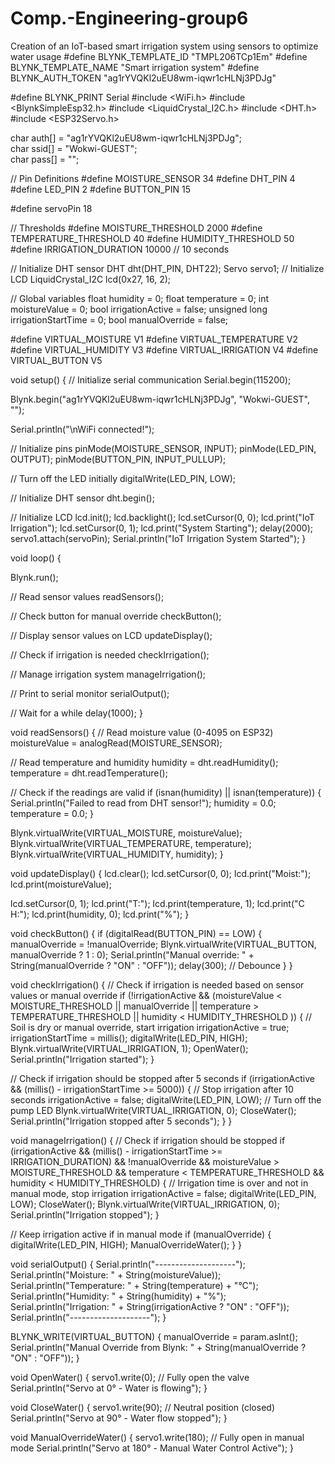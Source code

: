 # Comp.-Engineering-group6
Creation of an IoT-based smart irrigation system using sensors to optimize water usage
#define BLYNK_TEMPLATE_ID "TMPL206TCp1Em"
#define BLYNK_TEMPLATE_NAME "Smart irrigation system"
#define BLYNK_AUTH_TOKEN "ag1rYVQKl2uEU8wm-iqwr1cHLNj3PDJg"

#define BLYNK_PRINT Serial
#include <WiFi.h>
#include <BlynkSimpleEsp32.h>
#include <LiquidCrystal_I2C.h>
#include <DHT.h>
#include <ESP32Servo.h>



char auth[] = "ag1rYVQKl2uEU8wm-iqwr1cHLNj3PDJg";  
char ssid[] = "Wokwi-GUEST";         
char pass[] = "";     


// Pin Definitions
#define MOISTURE_SENSOR 34
#define DHT_PIN 4
#define LED_PIN 2
#define BUTTON_PIN 15


#define servoPin 18

// Thresholds
#define MOISTURE_THRESHOLD 2000
#define TEMPERATURE_THRESHOLD 40
#define HUMIDITY_THRESHOLD 50
#define IRRIGATION_DURATION 10000 // 10 seconds

// Initialize DHT sensor
DHT dht(DHT_PIN, DHT22);
Servo servo1;
// Initialize LCD
LiquidCrystal_I2C lcd(0x27, 16, 2);

// Global variables
float humidity = 0;
float temperature = 0;
int moistureValue = 0;
bool irrigationActive = false;
unsigned long irrigationStartTime = 0;
bool manualOverride = false;

#define VIRTUAL_MOISTURE V1
#define VIRTUAL_TEMPERATURE V2
#define VIRTUAL_HUMIDITY V3
#define VIRTUAL_IRRIGATION V4
#define VIRTUAL_BUTTON V5

void setup() {
  // Initialize serial communication
  Serial.begin(115200);

  Blynk.begin("ag1rYVQKl2uEU8wm-iqwr1cHLNj3PDJg", "Wokwi-GUEST", "");

  
  Serial.println("\nWiFi connected!");
 

  // Initialize pins
  pinMode(MOISTURE_SENSOR, INPUT);
  pinMode(LED_PIN, OUTPUT);
  pinMode(BUTTON_PIN, INPUT_PULLUP);

  // Turn off the LED initially
  digitalWrite(LED_PIN, LOW);

  // Initialize DHT sensor
  dht.begin();

  // Initialize LCD
  lcd.init();
  lcd.backlight();
  lcd.setCursor(0, 0);
  lcd.print("IoT Irrigation");
  lcd.setCursor(0, 1);
  lcd.print("System Starting");
  delay(2000);
  servo1.attach(servoPin);
  Serial.println("IoT Irrigation System Started");
}

void loop() {

  Blynk.run();
  
  // Read sensor values
  readSensors();

  // Check button for manual override
  checkButton();

  // Display sensor values on LCD
  updateDisplay();

  // Check if irrigation is needed
  checkIrrigation();

  // Manage irrigation system
  manageIrrigation();

  // Print to serial monitor
  serialOutput();

  // Wait for a while
  delay(1000);
}

void readSensors() {
  // Read moisture value (0-4095 on ESP32)
  moistureValue = analogRead(MOISTURE_SENSOR);

  // Read temperature and humidity
  humidity = dht.readHumidity();
  temperature = dht.readTemperature();

  // Check if the readings are valid
  if (isnan(humidity) || isnan(temperature)) {
    Serial.println("Failed to read from DHT sensor!");
    humidity = 0.0;
    temperature = 0.0;
  }

  Blynk.virtualWrite(VIRTUAL_MOISTURE, moistureValue);
  Blynk.virtualWrite(VIRTUAL_TEMPERATURE, temperature);
  Blynk.virtualWrite(VIRTUAL_HUMIDITY, humidity);
}

void updateDisplay() {
  lcd.clear();
  lcd.setCursor(0, 0);
  lcd.print("Moist:");
  lcd.print(moistureValue);

  lcd.setCursor(0, 1);
  lcd.print("T:");
  lcd.print(temperature, 1);
  lcd.print("C H:");
  lcd.print(humidity, 0);
  lcd.print("%");
}

void checkButton() {
  if (digitalRead(BUTTON_PIN) == LOW) {
    manualOverride = !manualOverride;
    Blynk.virtualWrite(VIRTUAL_BUTTON, manualOverride ? 1 : 0);
    Serial.println("Manual override: " + String(manualOverride ? "ON" : "OFF"));
    delay(300); // Debounce
  }
}

void checkIrrigation() {
  // Check if irrigation is needed based on sensor values or manual override
  if (!irrigationActive && (moistureValue < MOISTURE_THRESHOLD || manualOverride || temperature > TEMPERATURE_THRESHOLD || humidity < HUMIDITY_THRESHOLD )) {
    // Soil is dry or manual override, start irrigation
    irrigationActive = true;
    irrigationStartTime = millis();
    digitalWrite(LED_PIN, HIGH);
    Blynk.virtualWrite(VIRTUAL_IRRIGATION, 1);
    OpenWater();
    Serial.println("Irrigation started");
  }

  // Check if irrigation should be stopped after 5 seconds
  if (irrigationActive && (millis() - irrigationStartTime >= 5000)) {
    // Stop irrigation after 10 seconds
    irrigationActive = false;
    digitalWrite(LED_PIN, LOW); // Turn off the pump LED
    Blynk.virtualWrite(VIRTUAL_IRRIGATION, 0);
    CloseWater();
    Serial.println("Irrigation stopped after 5 seconds");
  }
}

void manageIrrigation() {
  // Check if irrigation should be stopped
  if (irrigationActive && (millis() - irrigationStartTime >= IRRIGATION_DURATION) && !manualOverride && moistureValue > MOISTURE_THRESHOLD && temperature < TEMPERATURE_THRESHOLD && humidity < HUMIDITY_THRESHOLD) {
    // Irrigation time is over and not in manual mode, stop irrigation
    irrigationActive = false;
    digitalWrite(LED_PIN, LOW);
    CloseWater();
    Blynk.virtualWrite(VIRTUAL_IRRIGATION, 0);
    Serial.println("Irrigation stopped");
  }

  // Keep irrigation active if in manual mode
  if (manualOverride) {
    digitalWrite(LED_PIN, HIGH);
    ManualOverrideWater();
  }
}

void serialOutput() {
  Serial.println("--------------------");
  Serial.println("Moisture: " + String(moistureValue));
  Serial.println("Temperature: " + String(temperature) + "°C");
  Serial.println("Humidity: " + String(humidity) + "%");
  Serial.println("Irrigation: " + String(irrigationActive ? "ON" : "OFF"));
  Serial.println("--------------------");
}

BLYNK_WRITE(VIRTUAL_BUTTON) {
  manualOverride = param.asInt();
  Serial.println("Manual Override from Blynk: " + String(manualOverride ? "ON" : "OFF"));
}

void OpenWater() {
  servo1.write(0);   // Fully open the valve
  Serial.println("Servo at 0° - Water is flowing");
}

void CloseWater() {
  servo1.write(90);  // Neutral position (closed)
  Serial.println("Servo at 90° - Water flow stopped");
}

void ManualOverrideWater() {
  servo1.write(180); // Fully open in manual mode
  Serial.println("Servo at 180° - Manual Water Control Active");
}

